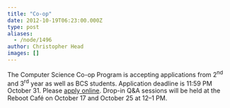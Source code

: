 ```yaml
---
title: "Co-op"
date: 2012-10-19T06:23:00.000Z
type: post
aliases:
  - /node/1496
author: Christopher Head
images: []
---
```


<div class="field field-name-body field-type-text-with-summary field-label-hidden"><div class="field-items"><div class="field-item even"><p>The Computer Science Co-op Program is accepting applications from 2<sup>nd</sup> and 3<sup>rd</sup> year as well as BCS students. Application deadline is 11:59 PM October 31. Please <a href="http://sciencecoop.ubc.ca/">apply online</a>. Drop-in Q&amp;A sessions will be held at the Reboot Caf&#xE9; on October 17 and October 25 at 12&#x2013;1 PM.</p>
</div></div></div>    <footer>
          </footer>
